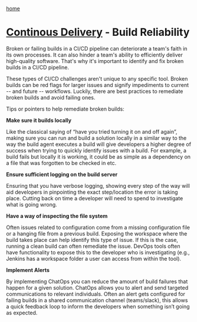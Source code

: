 [home](../README.md)
# [Continous Delivery](README.md) - Build Reliability

Broken or failing builds in a CI/CD pipeline can deteriorate a team's faith in its own processes. It can also hinder a team's ability to efficiently deliver high-quality software. That's why it's important to identify and fix broken builds in a CI/CD pipeline.

These types of CI/CD challenges aren't unique to any specific tool. Broken builds can be red flags for larger issues and signify impediments to current -- and future -- workflows. Luckily, there are best practices to remediate broken builds and avoid failing ones.

Tips or pointers to help remediate broken builds:

**Make sure it builds locally**

Like the classical saying of “have you tried turning it on and off again”, making sure you can run and build a solution locally in a similar way to the way the build agent executes a build will give developers a higher degree of success when trying to quickly identify issues with a build. For example, a build fails but locally it is working, it could be as simple as a dependency on a file that was forgotten to be checked in etc.

**Ensure sufficient logging on the build server**

Ensuring that you have verbose logging, showing every step of the way will aid developers in pinpointing the exact step/location the error is taking place. Cutting back on time a developer will need to spend to investigate what is going wrong.

**Have a way of inspecting the file system**

Often issues related to configuration come from a missing configuration file or a hanging file from a previous build. Exposing the workspace where the build takes place can help identify this type of issue. If this is the case, running a clean build can often remediate the issue. DevOps tools often have functionality to expose this to the developer who is investigating (e.g., Jenkins has a workspace folder a user can access from within the tool).

**Implement Alerts**

By implementing ChatOps you can reduce the amount of build failures that happen for a given solution. ChatOps allows you to alert and send targeted communications to relevant individuals. Often an alert gets configured for failing builds in a shared communication channel (teams/slack), this allows a quick feedback loop to inform the developers when something isn’t going as expected.
